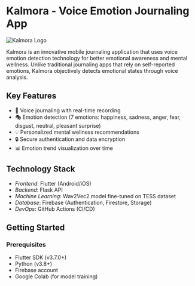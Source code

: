 # Kalmora - Voice Emotion Journaling App

![Kalmora Logo](docs/screenshots/app_logo.png)

Kalmora is an innovative mobile journaling application that uses voice emotion detection technology for better emotional awareness and mental wellness. Unlike traditional journaling apps that rely on self-reported emotions, Kalmora objectively detects emotional states through voice analysis.

## Key Features

- 🎤 Voice journaling with real-time recording
- 🎭 Emotion detection (7 emotions: happiness, sadness, anger, fear, disgust, neutral, pleasant surprise)
- 💡 Personalized mental wellness recommendations
- 🔒 Secure authentication and data encryption
- 📊 Emotion trend visualization over time

## Technology Stack

- *Frontend*: Flutter (Android/iOS)
- *Backend*: Flask API
- *Machine Learning*: Wav2Vec2 model fine-tuned on TESS dataset
- *Database*: Firebase (Authentication, Firestore, Storage)
- *DevOps*: GitHub Actions (CI/CD)

## Getting Started

### Prerequisites

- Flutter SDK (v3.7.0+)
- Python (v3.8+)
- Firebase account
- Google Colab (for model training)
